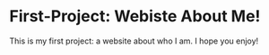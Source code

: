 # First-Project: Webiste About Me!
This is my first project: a website about who I am. I hope you enjoy!
